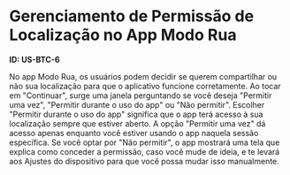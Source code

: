 # Gerenciamento de Permissão de Localização no App Modo Rua

**ID: US-BTC-6**

No app Modo Rua, os usuários podem decidir se querem compartilhar ou não sua localização para que o aplicativo funcione corretamente. Ao tocar em "Continuar", surge uma janela perguntando se você deseja "Permitir uma vez", "Permitir durante o uso do app" ou "Não permitir". Escolher "Permitir durante o uso do app" significa que o app terá acesso à sua localização sempre que estiver aberto. A opção "Permitir uma vez" dá acesso apenas enquanto você estiver usando o app naquela sessão específica. Se você optar por "Não permitir", o app mostrará uma tela que explica como conceder a permissão, caso você mude de ideia, e te levará aos Ajustes do dispositivo para que você possa mudar isso manualmente.